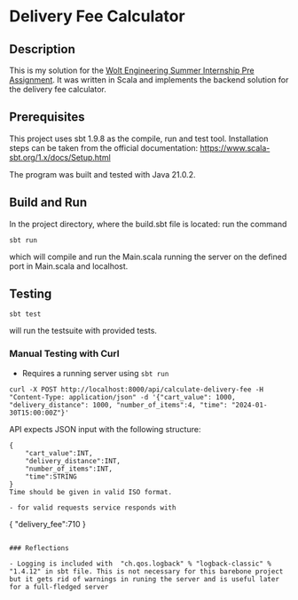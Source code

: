 # Delivery Fee Calculator

## Description

This is my solution for the [Wolt Engineering Summer Internship Pre Assignment](https://github.com/woltapp/engineering-internship-2024/tree/main). It was written in Scala and implements the backend solution for the delivery fee calculator.

## Prerequisites

This project uses sbt 1.9.8 as the compile, run and test tool. Installation steps can be taken from the official documentation: https://www.scala-sbt.org/1.x/docs/Setup.html 

The program was built and tested with Java 21.0.2.

## Build and Run

In the project directory, where the build.sbt file is located: run the command

```
sbt run
```
which will compile and run the Main.scala running the server on the defined port in Main.scala and localhost.



## Testing

```
sbt test
```
will run the testsuite with provided tests.

### Manual Testing with Curl

- Requires a running server using ```sbt run```

```
curl -X POST http://localhost:8000/api/calculate-delivery-fee -H "Content-Type: application/json" -d '{"cart_value": 1000, "delivery_distance": 1000, "number_of_items":4, "time": "2024-01-30T15:00:00Z"}'
```
API expects JSON input with the following structure:
```
{
    "cart_value":INT,
    "delivery_distance":INT,
    "number_of_items":INT,
    "time":STRING
}
Time should be given in valid ISO format.

- for valid requests service responds with
```
{
    "delivery_fee":710
}
```

### Reflections

- Logging is included with  "ch.qos.logback" % "logback-classic" % "1.4.12" in sbt file. This is not necessary for this barebone project but it gets rid of warnings in runing the server and is useful later for a full-fledged server

